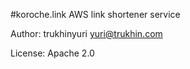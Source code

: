 #koroche.link AWS link shortener service

Author: trukhinyuri <yuri@trukhin.com>

License: Apache 2.0